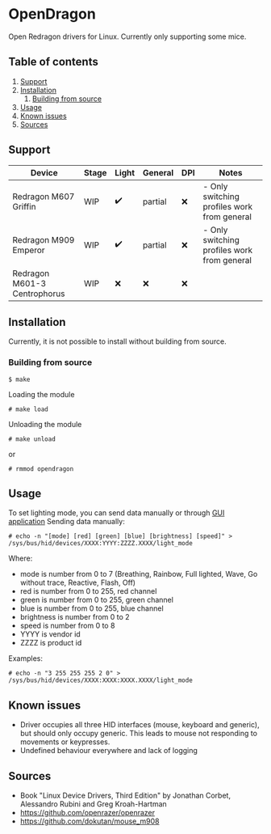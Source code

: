 # OpenDragon

Open Redragon drivers for Linux. Currently only supporting some mice.

## Table of contents

1. [Support](#support)
2. [Installation](#installation)
   1. [Building from source](#building-from-source)
3. [Usage](#usage)
4. [Known issues](#known-issues)
5. [Sources](#sources)

## Support

| Device                       | Stage | Light | General | DPI | Notes                                       |
| ---------------------------- | ----- | ----- | ------- | --- | ------------------------------------------- |
| Redragon M607 Griffin        | WIP   | ✔️    | partial | ❌  | - Only switching profiles work from general |
| Redragon M909 Emperor        | WIP   | ✔️    | partial | ❌  | - Only switching profiles work from general |
| Redragon M601-3 Centrophorus | WIP   | ❌    | ❌      | ❌  |                                             |

## Installation

Currently, it is not possible to install without building from source.

### Building from source

```
$ make
```

Loading the module

```
# make load
```

Unloading the module

```
# make unload
```

or

```
# rmmod opendragon
```

## Usage

To set lighting mode, you can send data manually or through [GUI application](https://github.com/GrbavaCigla/opendragui)
Sending data manually:

```
# echo -n "[mode] [red] [green] [blue] [brightness] [speed]" > /sys/bus/hid/devices/XXXX:YYYY:ZZZZ.XXXX/light_mode
```

Where:

- mode is number from 0 to 7 (Breathing, Rainbow, Full lighted, Wave, Go without trace, Reactive, Flash, Off)
- red is number from 0 to 255, red channel
- green is number from 0 to 255, green channel
- blue is number from 0 to 255, blue channel
- brightness is number from 0 to 2
- speed is number from 0 to 8
- YYYY is vendor id
- ZZZZ is product id

Examples:

```
# echo -n "3 255 255 255 2 0" > /sys/bus/hid/devices/XXXX:XXXX:XXXX.XXXX/light_mode
```

## Known issues

- Driver occupies all three HID interfaces (mouse, keyboard and generic), but should only occupy generic. This leads to mouse not responding to movements or keypresses.
- Undefined behaviour everywhere and lack of logging

## Sources

- Book "Linux Device Drivers, Third Edition" by Jonathan Corbet, Alessandro Rubini and Greg Kroah-Hartman
- https://github.com/openrazer/openrazer
- https://github.com/dokutan/mouse_m908
